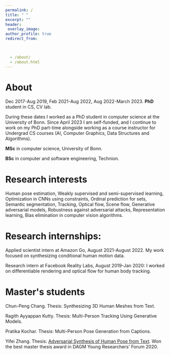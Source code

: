 ```yaml
---
permalink: /
title: " "
excerpt: ""
header:
 overlay_image:
author_profile: true
redirect_from: 


 
  - /about/
  - /about.html
---
```


About
======  
Dec 2017-Aug 2019, Feb 2021-Aug 2022, Aug 2022-March 2023. **PhD** student in CS, CV lab.

During these dates I worked as a PhD student in computer science at the University of Bonn. Since April 2023 I am self-funded, and I continue to work on my PhD part-time alongside working as a course instructor for Undergrad CS courses (AI, Computer Graphics, Data Structures and Algorithms).

**MSc** in computer science, University of Bonn.

**BSc** in computer and software engineering, Technion. 


Research interests
======
Human pose estimation, Weakly supervised and semi-supervised learning, Optimization in CNNs using constraints, Ordinal prediction for sets, Semantic segmentation, Tracking, Optical flow, Scene flow, Generative adversarial models, Robustness against adversarial attacks, Representation learning, Bias elimination in computer vision algorithms. 


Research internships:
======
Applied scientist intern at Amazon Go, August 2021-August 2022. My work focused on synthesizing conditional human motion data.

Research intern at Facebook Reality Labs, August 2019-Jan 2020: I worked on differentiable rendering and optical flow for human body tracking. 

Master's students
======
Chun-Peng Chang. Thesis: Synthesizing 3D Human Meshes from Text.

Ragith Ayyappan Kutty. Thesis: Multi-Person Tracking Using Generative Models.

Pratika Kochar. Thesis: Multi-Person Pose Generation from Captions.

Yifei Zhang. Thesis: [Adversarial Synthesis of Human Pose from Text](https://arxiv.org/abs/2005.00340). Won the best master thesis award in DAGM Young Researchers' Forum 2020.
